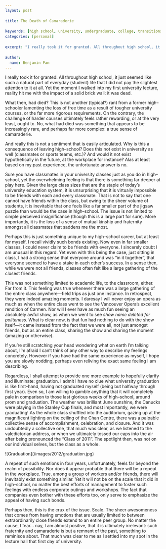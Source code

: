 ```yaml
---
layout: post

title: The Death of Camaraderie

keywords: [high school, university, undergraduate, college, transitions]
categories: [personal]

excerpt: "I really took it for granted. All throughout high school, it just seemed like such a natural part of everyday student life that I did not pay the slightest attention to it at all."

author:
  name: Benjamin Pan
---
```


I really took it for granted. All throughout high school, it just seemed like such a natural part of everyday (student) life that I did not pay the slightest attention to it at all. Yet the moment I walked into my first university lecture, reality hit me with the impact of a solid brick wall: it was dead.

What then, had died? This is not another (typical?) rant from a former high–schooler lamenting the loss of free time as a result of tougher university courses, or the far more rigorous requirements. On the contrary, the challenge of harder courses ultimately feels rather rewarding, or at the very least, ought to. No, what had died was something that appears to be increasingly rare, and perhaps far more complex: a true sense of camaraderie.

And really this is not a sentiment that is easily articulated. Why is this a consequence of leaving high–school? Does this not exist in university as well (classmates or sports teams, etc.)? And would it not exist hypothetically in the future, at the workplace for instance? Alas at least based on my past experience, the unfortunate answer is no.

Sure you have classmates in your university classes just as you do in high–school, yet the overwhelming feeling is that there is something far deeper at play here. Given the large class sizes that are the staple of today’s university education system, it is unsurprising that it is virtually impossible to be friends with each and every classmate. That is not to say that one cannot have friends within the class, but owing to the sheer volume of students, it is inevitable that one feels like a far smaller part of the jigsaw puzzle than would be the case in high–school. The issue is not limited to simple perceived insignificance (though this is a large part for sure). More importantly, it is the loss of a sense of mutual kinship and fraternity amongst all classmates that saddens me the most.

Perhaps this is just something unique to my high–school career, but at least for myself, I recall vividly such bonds existing. Now even in far smaller classes, I could never claim to be friends with everyone. I sincerely doubt I am unusual in this regard. Yet even with this being the case, just sitting in class, I had a strong sense that everyone around was “in it together”, that everyone seemed to have a stake in each other’s success. In a sense then, while we were not all friends, classes often felt like a large gathering of the closest friends.

This was not something limited to academic life, to the classroom, either. Far from it. This feeling was true whenever there was a large gathering of the entire class anywhere—field trips as just one instance. In retrospect, they were indeed amazing moments. I daresay I will never enjoy an opera as much as when the entire class went to see the Vancouver Opera’s excellent rendition of Carmen. Nor will I ever have as much fun seeing an absolutely awful show, as when we went to see *show name deleted for politeness*. What is clear now, is that fun had nothing to do with the show itself—it came instead from the fact that we were all, not just amongst friends, but as an entire class, sharing the show and sharing the moment (amazing or otherwise).

If you’re still scratching your head wondering what on earth I’m talking about, I’m afraid I can’t think of any other way to describe my feelings concretely. However if you have had the same experience as myself, I hope you are slowly nodding, perhaps even reliving the exact same feeling I am describing.

Regardless, I shall attempt to provide one more example to hopefully clarify and illuminate: graduation. I admit I have no clue what university graduation is like first–hand, having not graduated myself (being but halfway through first year). Even so, I am willing to gamble anything that it will completely pale in comparison to those last glorious weeks of high–school, around prom and graduation. The weather was brilliant June sunshine, the Canucks were playing in the Stanley Cup finals, and most importantly, we were graduating! As the whole class shuffled into the auditorium, gazing up at the magnificent lighting on the ceiling of the Chan Centre, there was a palpable collective sense of accomplishment, celebration, and closure. And it was undoubtedly a collective one, that much was clear, as we listened to the valedictorian address, or when we ultimately tossed our caps into the air after being pronounced the “Class of 2011”. The spotlight then, was not on our individual selves, but the class as a whole.

<div class="full">
![Graduation](/images/2012/graduation.jpg)
</div>

A repeat of such emotions in four years, unfortunately, feels far beyond the realm of possibility. Nor does it appear probable that there will be a repeat in the workplace. True, among a group of workers and/or friends, there will inevitably exist something similar. Yet it will not be on the scale that it did in high–school, no matter the best efforts of management to foster such feelings with endless corporate outings and workshops. The fact that companies even bother with these efforts too, only serve to emphasize the appeal of having such bonds.

Perhaps then, this is the crux of the issue. Scale. The sheer awesomeness that comes from having emotions that are usually limited to between extraordinarily close friends extend to an entire peer group. No matter the cause, I fear… nay, I am almost positive, that it is ultimately irrelevant: such fraternity and camaraderie is but a remnant of the past, something to reminisce about. That much was clear to me as I settled into my spot in the lecture hall that first day of university.
